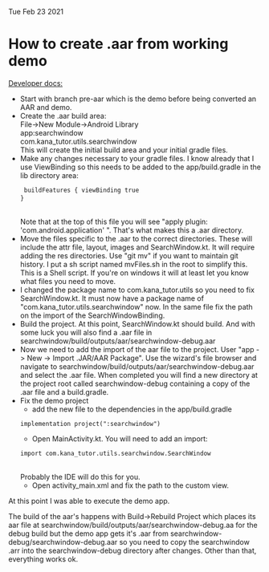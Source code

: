 Tue Feb 23 2021

# How to create .aar from working demo
<a href="https://developer.android.com/studio/projects/android-library">Developer docs:</a>

* Start with branch pre-aar which is the demo before being converted an AAR and demo.
* Create the .aar build area:<br>
    File->New Module->Android Library<br>
    app:searchwindow<br>
    com.kana_tutor.utils.searchwindow<br>
    This will create the initial build area and your initial gradle files.
* Make any changes necessary to your gradle files.  I know already that I use
ViewBinding so this needs to be added to the app/build.gradle in the lib directory
area:<br><pre><code>
    buildFeatures {
        viewBinding true
    }
</code> </pre><br>
Note that at the top of this file you will see "apply plugin: 'com.android.application'
".  That's what makes this a .aar directory.
*   Move the files specific to the .aar to the correct directories.  These will
include the attr file, layout, images and SearchWindow.kt.  It will require adding 
the res directories.   Use "git mv" if you want to maintain git history.  I put
a sh script named mvFiles.sh in the root to simplify this.
This is a Shell script.  If you're on windows it will at least let
you know what files you need to move.
* I changed the package name to com.kana_tutor.utils so you need to fix SearchWindow.kt.  It must now have a package name of "com.kana_tutor.utils.searchwindow" now.  In the same file fix the path on the import of the SearchWindowBinding.
* Build the project.  At this point, SearchWindow.kt should build. And with
some luck you will also find a .aar file in 
searchwindow/build/outputs/aar/searchwindow-debug.aar
* Now we need to add the import of the aar file to the project.  User
"app -> New -> Import .JAR/AAR Package".  Use the wizard's file browser
and navigate to searchwindow/build/outputs/aar/searchwindow-debug.aar
and select the .aar file.  When completed you will find a
new directory at the project root called searchwindow-debug
containing a copy of the .aar file and a build.gradle.
* Fix the demo project
    * add the new file to the dependencies in the app/build.gradle
    <pre><code>implementation project(":searchwindow")</code></pre>
    * Open MainActivity.kt.  You will need to add an import:
    <pre><code>import com.kana_tutor.utils.searchwindow.SearchWindow</code></pre><br>
    Probably the IDE will do this for you.
    * Open activity_main.xml and fix the path to the custom view.

At this point I was able to execute the demo app.  

The build of the aar's happens with Build->Rebuild Project which places its
aar file at searchwindow/build/outputs/aar/searchwindow-debug.aa for the
debug build but the demo app gets it's .aar from searchwindow-debug/searchwindow-debug.aar
so you need to copy the searchwindow .arr into the searchwindow-debug directory after
changes.  Other than that, everything works ok.

